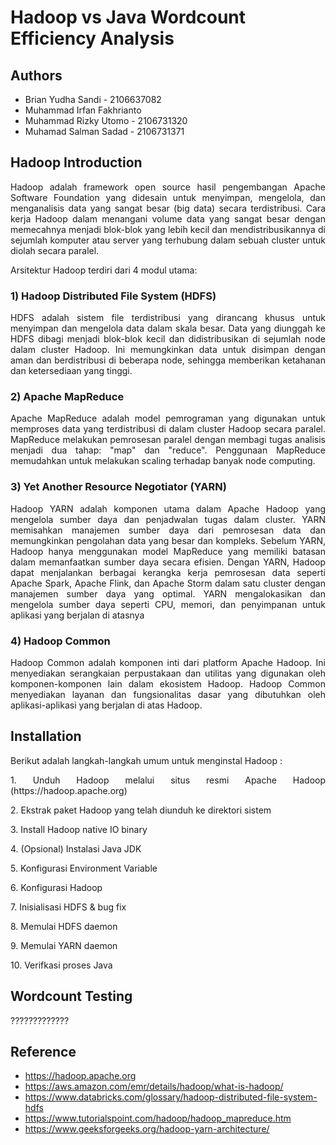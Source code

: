 # Hadoop vs Java Wordcount Efficiency Analysis
## **Authors**
- Brian Yudha Sandi - 2106637082
- Muhammad Irfan Fakhrianto
- Muhammad Rizky Utomo - 2106731320
- Muhamad Salman Sadad - 2106731371

## **Hadoop Introduction**

<p align="justify">Hadoop adalah framework open source hasil pengembangan Apache Software Foundation yang didesain untuk menyimpan, mengelola, dan menganalisis data yang sangat besar (big data) secara terdistribusi. Cara kerja Hadoop dalam menangani volume data yang sangat besar dengan memecahnya menjadi blok-blok yang lebih kecil dan mendistribusikannya di sejumlah komputer atau server yang terhubung dalam sebuah cluster untuk diolah secara paralel.</p>

Arsitektur Hadoop terdiri dari 4 modul utama: 
### 1) Hadoop Distributed File System (HDFS)
<p align="justify">HDFS adalah sistem file terdistribusi yang dirancang khusus untuk menyimpan dan mengelola data dalam skala besar. Data yang diunggah ke HDFS dibagi menjadi blok-blok kecil dan didistribusikan di sejumlah node dalam cluster Hadoop. Ini memungkinkan data untuk disimpan dengan aman dan berdistribusi di beberapa node, sehingga memberikan ketahanan dan ketersediaan yang tinggi.</p>

### 2) Apache MapReduce
<p align="justify">Apache MapReduce adalah model pemrograman yang digunakan untuk memproses data yang terdistribusi di dalam cluster Hadoop secara paralel. MapReduce melakukan pemrosesan paralel dengan membagi tugas analisis menjadi dua tahap: "map" dan "reduce". Penggunaan MapReduce memudahkan untuk melakukan scaling terhadap banyak node computing.</p>

### 3) Yet Another Resource Negotiator (YARN)
<p align="justify">Hadoop YARN adalah komponen utama dalam Apache Hadoop yang mengelola sumber daya dan penjadwalan tugas dalam cluster. YARN memisahkan manajemen sumber daya dari pemrosesan data dan memungkinkan pengolahan data yang besar dan kompleks. Sebelum YARN, Hadoop hanya menggunakan model MapReduce yang memiliki batasan dalam memanfaatkan sumber daya secara efisien. Dengan YARN, Hadoop dapat menjalankan berbagai kerangka kerja pemrosesan data seperti Apache Spark, Apache Flink, dan Apache Storm dalam satu cluster dengan manajemen sumber daya yang optimal. YARN mengalokasikan dan mengelola sumber daya seperti CPU, memori, dan penyimpanan untuk aplikasi yang berjalan di atasnya</p>

### 4) Hadoop Common
<p align="justify">Hadoop Common adalah komponen inti dari platform Apache Hadoop. Ini menyediakan serangkaian perpustakaan dan utilitas yang digunakan oleh komponen-komponen lain dalam ekosistem Hadoop. Hadoop Common menyediakan layanan dan fungsionalitas dasar yang dibutuhkan oleh aplikasi-aplikasi yang berjalan di atas Hadoop.</p>

## **Installation**
<p align="justify">Berikut adalah langkah-langkah umum untuk menginstal Hadoop :</p>
<p align="justify">1. Unduh Hadoop melalui situs resmi Apache Hadoop (https://hadoop.apache.org)</p> 
<p align="justify">2. Ekstrak paket Hadoop yang telah diunduh ke direktori sistem</p>
<p align="justify">3. Install Hadoop native IO binary</p>
<p align="justify">4. (Opsional) Instalasi Java JDK</p>
<p align="justify">5. Konfigurasi Environment Variable</p>
<p align="justify">6. Konfigurasi Hadoop</p>
<p align="justify">7. Inisialisasi HDFS & bug fix</p>
<p align="justify">8. Memulai HDFS daemon</p>
<p align="justify">9. Memulai YARN daemon</p>
<p align="justify">10. Verifkasi proses Java</p>

## **Wordcount Testing**
<p align="justify">?????????????</p>

## **Reference**
- https://hadoop.apache.org
- https://aws.amazon.com/emr/details/hadoop/what-is-hadoop/
- https://www.databricks.com/glossary/hadoop-distributed-file-system-hdfs
- https://www.tutorialspoint.com/hadoop/hadoop_mapreduce.htm
- https://www.geeksforgeeks.org/hadoop-yarn-architecture/

